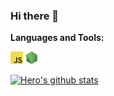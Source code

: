 ### Hi there 👋

<!--
**bayek0fsiwa/bayek0fsiwa** is a ✨ _special_ ✨ repository because its `README.md` (this file) appears on your GitHub profile.

Here are some ideas to get you started:

- 🔭 I’m currently working on ...
- 🌱 I’m currently learning ...
- 👯 I’m looking to collaborate on ...
- 🤔 I’m looking for help with ...
- 💬 Ask me about ...
- 📫 How to reach me: ...
- 😄 Pronouns: ...
- ⚡ Fun fact: ...
-->

**Languages and Tools:**  

<code><img height="20" src="https://raw.githubusercontent.com/github/explore/80688e429a7d4ef2fca1e82350fe8e3517d3494d/topics/javascript/javascript.png"></code>
<code><img height="20" src="https://raw.githubusercontent.com/github/explore/80688e429a7d4ef2fca1e82350fe8e3517d3494d/topics/nodejs/nodejs.png"></code>


[![Hero's github stats](https://github-readme-stats.vercel.app/api?username=bayek0fsiwa&show_icons=true&hide=["contribs","prs"]&title_color=fff&icon_color=79ff97&text_color=9f9f9f&bg_color=151515)](https://github.com/bayek0fsiwa/github-readme-stats)
